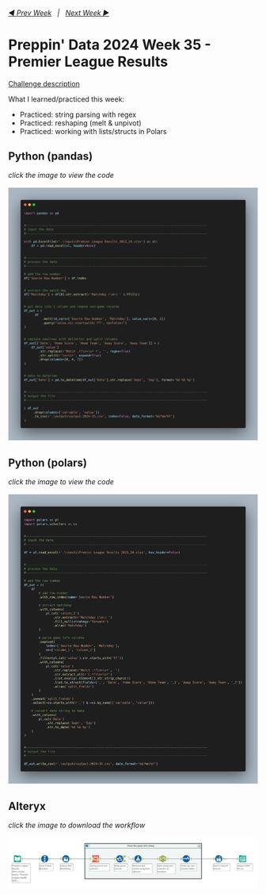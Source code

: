 <h6><a href="..\preppin-data-2024-34\README.md">◀  Prev Week</a>&nbsp;&nbsp;&nbsp;|&nbsp;&nbsp;&nbsp;<a href="..\preppin-data-2024-36\README.md">Next Week  ▶</a></h6>

# Preppin' Data 2024 Week 35 - Premier League Results

[Challenge description](https://preppindata.blogspot.com/2024/08/2024-week-35-premier-league-results.html)

What I learned/practiced this week:
* Practiced: string parsing with regex
* Practiced: reshaping (melt & unpivot)
* Practiced: working with lists/structs in Polars

## Python (pandas)
<i>click the image to view the code</i><br>
<br>
<a href="preppin-data-2024-35.py">
<img src="img-python-code-2024-35.png?raw=true" alt="Python code (pandas)">
</a>

## Python (polars)
<i>click the image to view the code</i><br>
<br>
<a href="preppin-data-2024-35-polars.py">
<img src="img-python-code-2024-35-polars.png?raw=true" alt="Python code (polars)">
</a>


## Alteryx
<i>click the image to download the workflow</i><br>
<br>
<a href="preppin-data-2024-35.yxzp">
<img src="img-alteryx-2024-35.png?raw=true" alt="Alteryx workflow">
</a>
